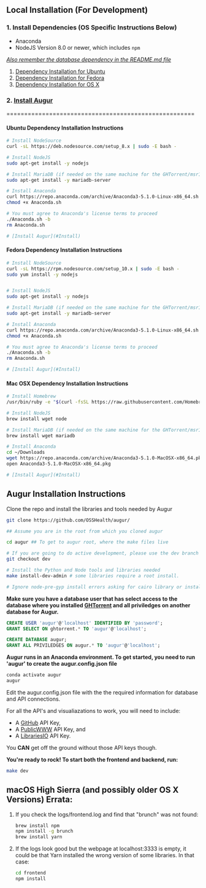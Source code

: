 Local Installation (For Development)
-----------------------------------------------------

### 1. Install Dependencies (OS Specific Instructions Below)
- Anaconda
- NodeJS Version 8.0 or newer, which includes `npm`

[*Also remember the database dependency in the README.md file*](http://ghtorrent.org/msr14.html)

1. [Dependency Installation for Ubuntu](#Ubuntu) 
1. [Dependency Installation for Fedora](#Fedora)
1. [Dependency Installation for OS X](#MacOSX)

### 2. [Install Augur](#Install)

=====================================================

#### <a name="Ubuntu">Ubuntu Dependency Installation Instructions</a>

```bash
# Install NodeSource
curl -sL https://deb.nodesource.com/setup_8.x | sudo -E bash -

# Install NodeJS
sudo apt-get install -y nodejs

# Install MariaDB (if needed on the same machine for the GHTorrent/msr14 dataset)
sudo apt-get install -y mariadb-server

# Install Anaconda
curl https://repo.anaconda.com/archive/Anaconda3-5.1.0-Linux-x86_64.sh > Anaconda.sh
chmod +x Anaconda.sh

# You must agree to Anaconda's license terms to proceed
./Anaconda.sh -b
rm Anaconda.sh

# [Install Augur](#Install)
```

#### <a name="Fedora">Fedora Dependency Installation Instructions</a>

```bash
# Install NodeSource
curl -sL https://rpm.nodesource.com/setup_10.x | sudo -E bash -
sudo yum install -y nodejs


# Install NodeJS
sudo apt-get install -y nodejs

# Install MariaDB (if needed on the same machine for the GHTorrent/msr14 dataset)
sudo apt-get install -y mariadb-server

# Install Anaconda
curl https://repo.anaconda.com/archive/Anaconda3-5.1.0-Linux-x86_64.sh > Anaconda.sh
chmod +x Anaconda.sh

# You must agree to Anaconda's license terms to proceed
./Anaconda.sh -b
rm Anaconda.sh

# [Install Augur](#Install)
```


#### <a name="MacOSX">Mac OSX Dependency Installation Instructions</a>

```bash
# Install Homebrew
/usr/bin/ruby -e "$(curl -fsSL https://raw.githubusercontent.com/Homebrew/install/master/install)"

# Install NodeJS 
brew install wget node

# Install MariaDB (if needed on the same machine for the GHTorrent/msr14 dataset)
brew install wget mariadb

# Install Anaconda
cd ~/Downloads
wget https://repo.anaconda.com/archive/Anaconda3-5.1.0-MacOSX-x86_64.pkg
open Anaconda3-5.1.0-MacOSX-x86_64.pkg

# [Install Augur](#Install)
```


## <a name="Install">Augur Installation Instructions</a>

Clone the repo and install the libraries and tools needed by Augur

```bash
git clone https://github.com/OSSHealth/augur/

## Assume you are in the root from which you cloned augur

cd augur ## To get to augur root, where the make files live

# If you are going to do active development, please use the dev branch
git checkout dev

# Install the Python and Node tools and libraries needed
make install-dev-admin # some libraries require a root install.  

# Ignore node-pre-gyp install errors asking for cairo library or install cairo library. Augur works either way. 

```

**Make sure you have a database user that has select access to the database where you installed [GHTorrent](http://ghtorrent.org/) and all priviledges on another database for Augur.**

```sql
CREATE USER 'augur'@'localhost' IDENTIFIED BY 'password';
GRANT SELECT ON ghtorrent.* TO 'augur'@'localhost';

CREATE DATABASE augur;
GRANT ALL PRIVILEDGES ON augur.* TO 'augur'@'localhost';
```

**Augur runs in an Anaconda environment. To get started, you need to run 'augur' to create the augur.config.json file**

```bash
conda activate augur
augur
```

Edit the augur.config.json file with the the required information for database and API connections. 

For all the API's and visualiazations to work, you will need to include: 

- A [GitHub](https://developer.github.com/v3/) API Key, 
- A [PublicWWW](https://publicwww.com/) API Key, and 
- A [LibrariesIO](https://libraries.io/) API Key.

You **CAN** get off the ground without those API keys though. 

**You're ready to rock! To start both the frontend and backend, run:**
 ```bash
 make dev
 ```




## macOS High Sierra (and possibly older OS X Versions) Errata:

1. If you check the logs/frontend.log and find that "brunch" was not found: 
    ```bash
    brew install npm
    npm install -g brunch
    brew install yarn
    ```
1. If the logs look good but the webpage at localhost:3333 is empty, it could be that Yarn installed the wrong version of some libraries. In that case:
    ```bash
    cd frontend 
    npm install
    ```
